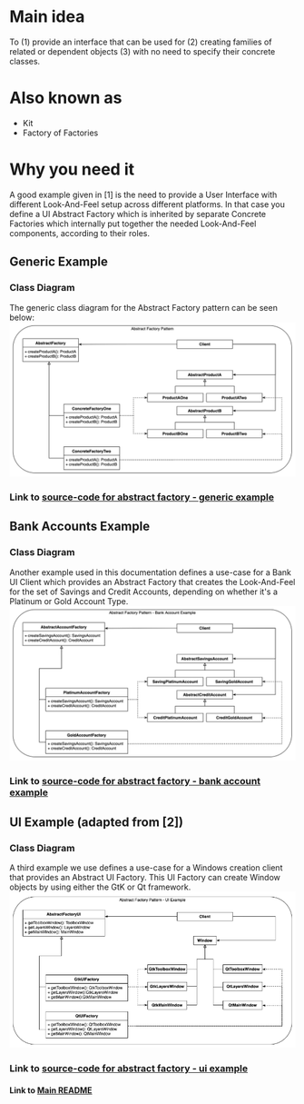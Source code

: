 # Main idea
To (1) provide an interface that can be used for (2) creating families of related or 
dependent objects (3) with no need to specify their concrete classes.

# Also known as
* Kit
* Factory of Factories

# Why you need it
A good example given in [1] is the need to provide a User Interface with different 
Look-And-Feel setup across different platforms. In that case you define a UI Abstract Factory
which is inherited by separate Concrete Factories which internally put together the needed
Look-And-Feel components, according to their roles.

## Generic Example
### Class Diagram
The generic class diagram for the Abstract Factory pattern can be seen below:
![](diagrams/abstract-factory-generic.png)

### Link to [source-code for abstract factory - generic example](abstract_factory_generic.py)

## Bank Accounts Example
### Class Diagram
Another example used in this documentation defines a use-case for a Bank UI Client
which provides an Abstract Factory that creates the Look-And-Feel for the set of
Savings and Credit Accounts, depending on whether it's a Platinum or Gold Account Type.
![](diagrams/abstract-factory-account.png)

### Link to [source-code for abstract factory - bank account example](abstract_factory_account.py)

## UI Example (adapted from [2])
### Class Diagram
A third example we use defines a use-case for a Windows creation client that provides 
an Abstract UI Factory. This UI Factory can create Window objects by using either the GtK or Qt framework.
![](diagrams/abstract-factory-ui.png)
### Link to [source-code for abstract factory - ui example](abstract_factory_ui.py)


#### Link to [Main README](../../README.md)